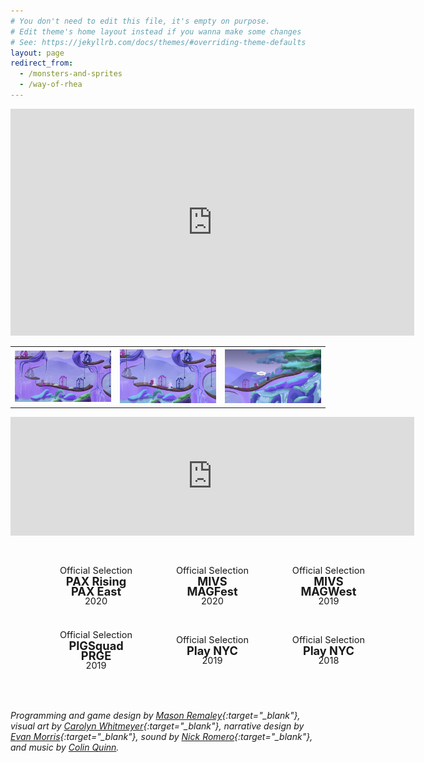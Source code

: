 ```yaml
---
# You don't need to edit this file, it's empty on purpose.
# Edit theme's home layout instead if you wanna make some changes
# See: https://jekyllrb.com/docs/themes/#overriding-theme-defaults
layout: page
redirect_from:
  - /monsters-and-sprites
  - /way-of-rhea
---
```


<iframe width="646" height="363.375" src="https://www.youtube.com/watch?v=eVrbZss_B3g" frameborder="0" allow="accelerometer; autoplay; encrypted-media; gyroscope; picture-in-picture" allowfullscreen></iframe>

<table style="max-width:646px;display:block;">
  <tr>
    <th width="215.3333"><a href="/assets/monsters-and-sprites/press-kit/animated-rev-2.gif" target="_blank"><img src="/assets/monsters-and-sprites/press-kit/animated-rev-2.gif"/></a></th>
    <th width="215.3333"><a href="/assets/monsters-and-sprites/press-kit/7-rev-1.png" target="_blank"><img src="/assets/monsters-and-sprites/press-kit/7-rev-1.png"/></a></th>
    <th width="215.3333"><a href="/assets/monsters-and-sprites/press-kit/6-rev-2.png" target="_blank"><img src="/assets/monsters-and-sprites/press-kit/6-rev-2.png"/></a></th>
  </tr>
</table>

<iframe src="https://store.steampowered.com/widget/1110620/?t=Way%20of%20Rhea%20is%20an%20upcoming%20puzzle%20platformer%20that%20takes%20place%20in%20a%20world%20where%20you%20can%20only%20interact%20with%20objects%20that%20match%20your%20current%20color.%20" frameborder="0" width="646" height="190"></iframe>

<style>
    .laurels {
        display: box;
        text-align: center;
        width: 646px;
        padding-top: 2em;
        padding-bottom: 2em;
    }

    .laurel-outer {
        text-align: center;
        margin: 0 auto;
        background-image: url(assets/laurel-wreath.svg);
        background-repeat: no-repeat;
        background-size: 100%;
        width: 20em;
        height: 11em;
        font-size: 65%;
        line-height: 180%;
        display: inline-table;
    }

    .laurel-inner {
        display: table-cell;
        vertical-align: middle;
        font-size: 200%;
    }
</style>

<div class="laurels">
    <div class="laurel-outer">
        <div class="laurel-inner">
            <div style="font-size:80%">Official Selection</div>
            <div><b>PAX Rising</b></div>
            <div><b>PAX East</b></div>
            <div style="font-size:80%">2020</div>
        </div>
    </div>
    <div class="laurel-outer">
        <div class="laurel-inner">
            <div style="font-size:80%">Official Selection</div>
            <div><b>MIVS</b></div>
            <div><b>MAGFest</b></div>
            <div style="font-size:80%">2020</div>
        </div>
    </div>
    <div class="laurel-outer">
        <div class="laurel-inner">
            <div style="font-size:80%">Official Selection</div>
            <div><b>MIVS</b></div>
            <div><b>MAGWest</b></div>
            <div style="font-size:80%">2019</div>
        </div>
    </div>
    <div class="laurel-outer">
        <div class="laurel-inner">
            <div style="font-size:80%">Official Selection</div>
            <div><b>PIGSquad</b></div>
            <div><b>PRGE</b></div>
            <div style="font-size:80%">2019</div>
        </div>
    </div>
    <div class="laurel-outer">
        <div class="laurel-inner">
            <div style="font-size:80%">Official Selection</div>
            <div><b>Play NYC</b></div>
            <div style="font-size:80%">2019</div>
        </div>
    </div>
    <div class="laurel-outer">
        <div class="laurel-inner">
            <div style="font-size:80%">Official Selection</div>
            <div><b>Play NYC</b></div>
            <div style="font-size:80%">2018</div>
        </div>
    </div>
</div>


<i>Programming and game design by [Mason Remaley](https://twitter.com/masonremaley){:target="_blank"}, visual art by [Carolyn Whitmeyer](https://www.instagram.com/cw_visuals_insta/){:target="_blank"}, narrative design by [Evan Morris](https://twitter.com/evan_cmm){:target="_blank"}, sound by [Nick Romero](https://soundcloud.com/stonedape){:target="_blank"}, and music by [Colin Quinn](mailto:colinquinnwork@gmail.com).</i>
